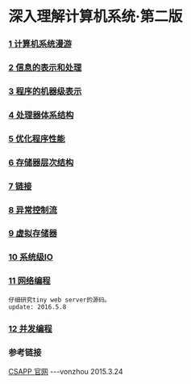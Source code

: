 #  深入理解计算机系统·第二版

### [1 计算机系统漫游](chapter01)

### [2 信息的表示和处理](https://github.com/vonzhou/CSAPP/tree/master/chapter02#2-信息的表示和处理)

### [3 程序的机器级表示](chapter03)

### [4 处理器体系结构](chapter04)

### [5 优化程序性能](chapter05)
### [6 存储器层次结构](chapter06)
### [7 链接](chapter07)
### [8 异常控制流](chapter8)
### [9 虚拟存储器](chapter09)
### [10 系统级IO](chapter10)
### [11 网络编程](chapter11)
	仔细研究tiny web server的源码。
	update: 2016.5.8
	
### [12 并发编程](chapter12)

### 参考链接
[CSAPP 官网](http://csapp.cs.cmu.edu/public/students.html)
	---vonzhou 2015.3.24


	


